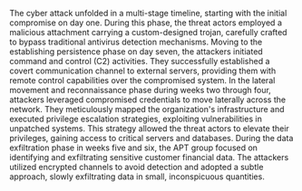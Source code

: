 The cyber attack unfolded in a multi-stage timeline, starting with the initial compromise on day one. During this phase, the threat actors employed a malicious attachment carrying a custom-designed trojan, carefully crafted to bypass traditional antivirus detection mechanisms.
Moving to the establishing persistence phase on day seven, the attackers initiated command and control (C2) activities. They successfully established a covert communication channel to external servers, providing them with remote control capabilities over the compromised system.
In the lateral movement and reconnaissance phase during weeks two through four, attackers leveraged compromised credentials to move laterally across the network. They meticulously mapped the organization\'s infrastructure and executed privilege escalation strategies, exploiting vulnerabilities in unpatched systems. This strategy allowed the threat actors to elevate their privileges, gaining access to critical servers and databases.
During the data exfiltration phase in weeks five and six, the APT group focused on identifying and exfiltrating sensitive customer financial data. The attackers utilized encrypted channels to avoid detection and adopted a subtle approach, slowly exfiltrating data in small, inconspicuous quantities.